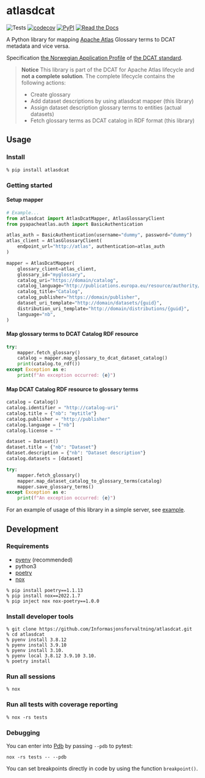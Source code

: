 # atlasdcat

![Tests](https://github.com/Informasjonsforvaltning/atlasdcat/workflows/Tests/badge.svg)
[![codecov](https://codecov.io/gh/Informasjonsforvaltning/atlasdcat/branch/main/graph/badge.svg?token=H4pXcHr8KK)](https://codecov.io/gh/Informasjonsforvaltning/atlasdcat)
[![PyPI](https://img.shields.io/pypi/v/atlasdcat.svg)](https://pypi.org/project/atlasdcat/)
[![Read the Docs](https://readthedocs.org/projects/atlasdcat/badge/)](https://atlasdcat.readthedocs.io/)

A Python library for mapping [Apache Atlas](https://atlas.apache.org/) Glossary terms to DCAT metadata and vice versa.

Specification [the Norwegian Application Profile](https://data.norge.no/specification/dcat-ap-no) of [the DCAT standard](https://www.w3.org/TR/vocab-dcat-2/).

> **Notice**
> This library is part of the DCAT for Apache Atlas lifecycle and **not a complete solution**. The complete lifecycle contains the following actions:
>
> - Create glossary
> - Add dataset descriptions by using atlasdcat mapper (this library)
> - Assign dataset description glossary terms to entities (actual datasets)
> - Fetch glossary terms as DCAT catalog in RDF format (this library)


## Usage

### Install

```Shell
% pip install atlasdcat
```

### Getting started

#### Setup mapper

```Python
# Example...
from atlasdcat import AtlasDcatMapper, AtlasGlossaryClient
from pyapacheatlas.auth import BasicAuthentication

atlas_auth = BasicAuthentication(username="dummy", password="dummy")
atlas_client = AtlasGlossaryClient(
    endpoint_url="http://atlas", authentication=atlas_auth
)

mapper = AtlasDcatMapper(
    glossary_client=atlas_client,
    glossary_id="myglossary",
    catalog_uri="https://domain/catalog",
    catalog_language="http://publications.europa.eu/resource/authority/language/NOB",
    catalog_title="Catalog",
    catalog_publisher="https://domain/publisher",
    dataset_uri_template="http://domain/datasets/{guid}",
    distribution_uri_template="http://domain/distributions/{guid}",
    language="nb",
)
```

#### Map glossary terms to DCAT Catalog RDF resource

```Python
try:
    mapper.fetch_glossary()
    catalog = mapper.map_glossary_to_dcat_dataset_catalog()
    print(catalog.to_rdf())
except Exception as e:
    print(f"An exception occurred: {e}")
```

#### Map DCAT Catalog RDF resource to glossary terms

```Python
catalog = Catalog()
catalog.identifier = "http://catalog-uri"
catalog.title = {"nb": "mytitle"}
catalog.publisher = "http://publisher"
catalog.language = ["nb"]
catalog.license = ""

dataset = Dataset()
dataset.title = {"nb": "Dataset"}
dataset.description = {"nb": "Dataset description"}
catalog.datasets = [dataset]

try:
    mapper.fetch_glossary()
    mapper.map_dataset_catalog_to_glossary_terms(catalog)
    mapper.save_glossary_terms()
except Exception as e:
    print(f"An exception occurred: {e}")
```

For an example of usage of this library in a simple server, see [example](./example/README.md).

## Development

### Requirements

- [pyenv](https://github.com/pyenv/pyenv) (recommended)
- python3
- [poetry](https://python-poetry.org/)
- [nox](https://nox.thea.codes/en/stable/)

```Shell
% pip install poetry==1.1.13
% pip install nox==2022.1.7
% pip inject nox nox-poetry==1.0.0
```

### Install developer tools

```Shell
% git clone https://github.com/Informasjonsforvaltning/atlasdcat.git
% cd atlasdcat
% pyenv install 3.8.12
% pyenv install 3.9.10
% pyenv install 3.10.
% pyenv local 3.8.12 3.9.10 3.10.
% poetry install
```

### Run all sessions

```Shell
% nox
```

### Run all tests with coverage reporting

```Shell
% nox -rs tests
```

### Debugging

You can enter into [Pdb](https://docs.python.org/3/library/pdb.html) by passing `--pdb` to pytest:

```Shell
nox -rs tests -- --pdb
```

You can set breakpoints directly in code by using the function `breakpoint()`.

